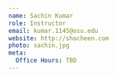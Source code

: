 ```yaml
---
name: Sachin Kumar
role: Instructor
email: kumar.1145@osu.edu
website: http://shocheen.com
photo: sachin.jpg
meta:
  Office Hours: TBD
---
```


<!-- [Schedule an appointment](#){: .btn .btn-outline } -->
